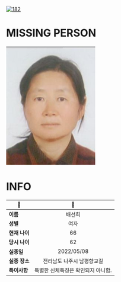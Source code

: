 [![182](https://img.shields.io/badge/%EC%8B%A4%EC%A2%85%EC%8B%A0%EA%B3%A0%EB%8A%94%20%EA%B5%AD%EB%B2%88%EC%97%86%EC%9D%B4-182-blue)](http://safe182.go.kr/index.do)

# MISSING PERSON

<img src="./missing_person.jpg">

# INFO

|🔑|💎|
|--|:--:|
|**이름**|배선희|
|**성별**|여자|
|**현재 나이**|66|
|**당시 나이**|62|
|**실종일**|2022/05/08|
|**실종 장소**|전라남도 나주시 남평향교길 |
|**특이사항**|특별한 신체특징은 확인되지 아니함.|
